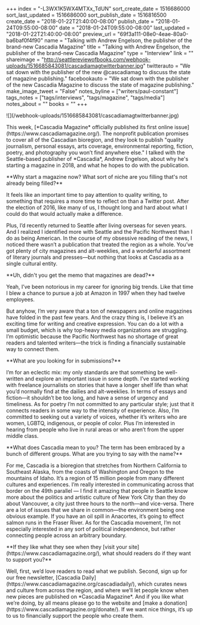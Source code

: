+++
index = "-L3WX1K5WX4MTXx_TdUN"
sort_create_date = 1516686000
sort_last_updated = 1516686000
sort_publish_date = 1516816500
create_date = "2018-01-22T21:40:00-08:00"
publish_date = "2018-01-24T09:55:00-08:00"
date = "2018-01-24T09:55:00-08:00"
last_updated = "2018-01-22T21:40:00-08:00"
preview_url = "69f3a111-08e0-4eae-80a0-ba6baf0f4f90"
name = "Talking with Andrew Engelson, the publisher of the brand-new Cascadia Magazine"
title = "Talking with Andrew Engelson, the publisher of the brand-new Cascadia Magazine"
type = "Interview"
link = ""
shareimage = "http://seattlereviewofbooks.com/webhook-uploads/1516685843081/cascadiamagtwitterbanner.jpg"
twitterauto = "We sat down with the publisher of the new @cascadiamag to discuss the state of magazine publishing."
facebookauto = "We sat down with the publisher of the new Cascadia Magazine to discuss the state of magazine publishing."
make_image_tweet = "False"
notes_byline = ["writers/paul-constant"]
tags_notes = ["tags/interviews", "tags/magazine", "tags/media"]
notes_about = ""
books = ""
+++
<p class="image">![](/webhook-uploads/1516685843081/cascadiamagtwitterbanner.jpg)</p>

<p class="intro">This week, [*Cascadia Magazine* officially published its first online issue](https://www.cascadiamagazine.org/). The nonprofit publication promises to cover all of the Cascadian bioregion, and they look to publish "quality journalism, personal essays, arts coverage, environmental reporting, fiction, poetry, and photography you won’t find anywhere else." I talked with the Seattle-based publisher of *Cascadia*, Andrew Engelson, about why he's starting a magazine in 2018, and what he hopes to do with the publication.</p> 

<p class="noindent">**Why start a magazine now? What sort of niche are you filling that's not already being filled?**</p>

<p class="noindent">It feels like an important time to pay attention to quality writing, to something that requires a more time to reflect on than a Twitter post. After the election of 2016, like many of us, I thought long and hard about what I could do that would actually make a difference.</p> 

Plus, I’d recently returned to Seattle after living overseas for seven years. And I realized I identified more with Seattle and the Pacific Northwest than I do as being American. In the course of my obsessive reading of the news, I noticed there wasn’t a publication that treated the region as a whole. You’ve got plenty of city magazines and alt-weeklies, and a wonderful assortment of literary journals and presses—but nothing that looks at Cascadia as a single cultural entity.

<p class="noindent">**Uh, didn't you get the memo that magazines are dead?**</p>

<p class="noindent">Yeah, I’ve been notorious in my career for ignoring big trends. Like that time I blew a chance to pursue a job at Amazon in 1997 when they had twelve employees.</p>

But anyhow, I’m very aware that a ton of newspapers and online magazines have folded in the past few years. And the crazy thing is, I believe it’s an exciting time for writing and creative expression. You can do a lot with a small budget, which is why top-heavy media organizations are struggling. I’m optimistic because the Pacific Northwest has no shortage of great readers and talented writers—the trick is finding a financially sustainable way to connect them.

<p class="noindent">**What are you looking for in submissions?**</p>

<p class="noindent">I’m for an eclectic mix: my only standards are that something be well-written and explore an important issue in some depth. I’ve started working with freelance journalists on stories that have a longer shelf life than what you’d normally find at the dailies and alt-weeklies. In terms of essays and fiction—it shouldn’t be too long, and have a sense of urgency and timeliness. As for poetry I’m not committed to any particular style; just that it connects readers in some way to the intensity of experience. Also, I’m committed to seeking out a variety of voices, whether it’s writers who are women, LGBTQ, indigenous, or people of color. Plus I’m interested in hearing from people who live in rural areas or who aren’t from the upper middle class.</p>

<p class="noindent">**What does Cascadia mean to you? The term has been embraced by a bunch of different groups. What are you trying to say with the name?**</p>

<p class="noindent">For me, Cascadia is a bioregion that stretches from Northern California to Southeast Alaska, from the coasts of Washington and Oregon to the mountains of Idaho. It’s a region of 15 million people from many different cultures and experiences. I’m really interested in communicating across that border on the 49th parallel — I find it amazing that people in Seattle know more about the politics and artistic culture of New York City than they do about Vancouver, a city just three hours to the north—and vice-versa. There are a lot of issues that we share in common—the environment being one obvious example. If you have an oil spill in Anacortes, it’s going to effect salmon runs in the Fraser River. As for the Cascadia movement, I’m not especially interested in any sort of political independence, but rather connecting people across an arbitrary boundary.</p>

<p class="noindent">**If they like what they see when they [visit your site](https://www.cascadiamagazine.org/), what should readers do if they want to support you?**</p>

<p class="noindent">Well, first, we’d love readers to read what we publish. Second, sign up for our free newsletter, [Cascadia Daily](https://www.cascadiamagazine.org/cascadiadaily/), which curates news and culture from across the region, and where we’ll let people know when new pieces are published on *Cascadia Magazine*. And if you like what we’re doing, by all means please go to the website and [make a donation](https://www.cascadiamagazine.org/donate/). If we want nice things, it’s up to us to financially support the people who create them.</p>